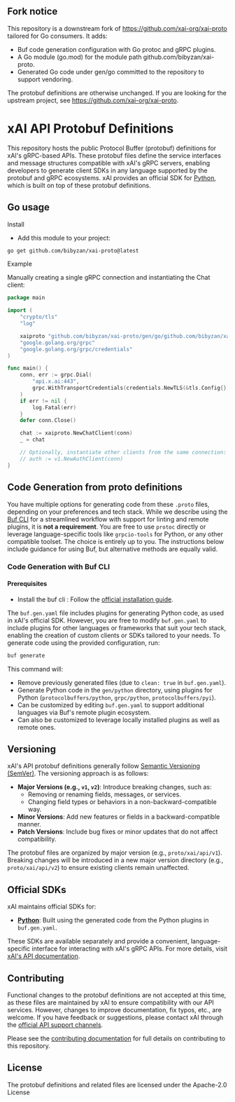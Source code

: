 ## Fork notice

This repository is a downstream fork of https://github.com/xai-org/xai-proto tailored for Go consumers. It adds:
- Buf code generation configuration with Go protoc and gRPC plugins.
- A Go module (go.mod) for the module path github.com/bibyzan/xai-proto.
- Generated Go code under gen/go committed to the repository to support vendoring.

The protobuf definitions are otherwise unchanged. If you are looking for the upstream project, see https://github.com/xai-org/xai-proto.

# xAI API Protobuf Definitions

This repository hosts the public Protocol Buffer (protobuf) definitions for xAI's gRPC-based APIs. These protobuf files define the service interfaces and message structures compatible with xAI's gRPC servers, enabling developers to generate client SDKs in any language supported by the protobuf and gRPC ecosystems. xAI provides an official SDK for [Python](https://github.com/xai-org/xai-sdk-python), which is built on top of these protobuf definitions.

## Go usage

Install

- Add this module to your project:

```bash
go get github.com/bibyzan/xai-proto@latest
```

Example

Manually creating a single gRPC connection and instantiating the Chat client:

```go
package main

import (
	"crypto/tls"
	"log"

	xaiproto "github.com/bibyzan/xai-proto/gen/go/github.com/bibyzan/xai-proto/gen/go/xai/api/v1"
	"google.golang.org/grpc"
	"google.golang.org/grpc/credentials"
)

func main() {
	conn, err := grpc.Dial(
		"api.x.ai:443",
		grpc.WithTransportCredentials(credentials.NewTLS(&tls.Config{})),
	)
	if err != nil {
		log.Fatal(err)
	}
	defer conn.Close()

	chat := xaiproto.NewChatClient(conn)
	_ = chat

	// Optionally, instantiate other clients from the same connection:
	// auth := v1.NewAuthClient(conn)
}
```

## Code Generation from proto definitions

You have multiple options for generating code from these `.proto` files, depending on your preferences and tech stack. While we describe using the [Buf CLI](https://buf.build/product/cli) for a streamlined workflow with support for linting and remote plugins, it is **not a requirement**. You are free to use `protoc` directly or leverage language-specific tools like `grpcio-tools` for Python, or any other compatible toolset. The choice is entirely up to you. The instructions below include guidance for using Buf, but alternative methods are equally valid.


### Code Generation with Buf CLI

#### Prerequisites

- Install the buf cli : Follow the [official installation guide](https://buf.build/docs/cli/installation/).


The `buf.gen.yaml` file includes plugins for generating Python code, as used in xAI's official SDK. However, you are free to modify `buf.gen.yaml` to include plugins for other languages or frameworks that suit your tech stack, enabling the creation of custom clients or SDKs tailored to your needs. To generate code using the provided configuration, run:

```bash
buf generate
```

This command will:
- Remove previously generated files (due to `clean: true` in `buf.gen.yaml`).
- Generate Python code in the `gen/python` directory, using plugins for Python (`protocolbuffers/python`, `grpc/python`, `protocolbuffers/pyi`).
- Can be customized by editing `buf.gen.yaml` to support additional languages via Buf's remote plugin ecosystem.
- Can also be customized to leverage locally installed plugins as well as remote ones.

## Versioning

xAI's API protobuf definitions generally follow [Semantic Versioning (SemVer)](https://semver.org). The versioning approach is as follows:

- **Major Versions (e.g., `v1`, `v2`)**: Introduce breaking changes, such as:
  - Removing or renaming fields, messages, or services.
  - Changing field types or behaviors in a non-backward-compatible way.
- **Minor Versions**: Add new features or fields in a backward-compatible manner.
- **Patch Versions**: Include bug fixes or minor updates that do not affect compatibility.

The protobuf files are organized by major version (e.g., `proto/xai/api/v1`). Breaking changes will be introduced in a new major version directory (e.g., `proto/xai/api/v2`) to ensure existing clients remain unaffected.

## Official SDKs

xAI maintains official SDKs for:
- [**Python**](https://github.com/xai-org/xai-sdk-python): Built using the generated code from the Python plugins in `buf.gen.yaml`.

These SDKs are available separately and provide a convenient, language-specific interface for interacting with xAI's gRPC APIs. For more details, visit [xAI's API documentation](https://docs.x.ai/).

## Contributing

Functional changes to the protobuf definitions are not accepted at this time, as these files are maintained by xAI to ensure compatibility with our API services. However, changes to improve documentation, fix typos, etc., are welcome. If you have feedback or suggestions, please contact xAI through the [official API support channels](mailto:support@x.ai).

Please see the [contributing documentation](./CONTRIBUTING.md) for full details on contributing to this repository.

## License

The protobuf definitions and related files are licensed under the Apache-2.0 License